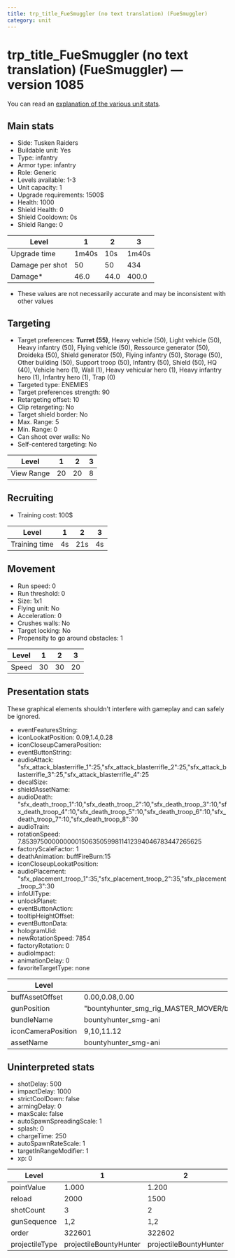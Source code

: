 ```yaml
---
title: trp_title_FueSmuggler (no text translation) (FueSmuggler)
category: unit
---
```


# trp_title_FueSmuggler (no text translation) (FueSmuggler) — version 1085

You can read an [explanation  of the various unit stats](unitexplained.md).

## Main stats

  * Side: Tusken Raiders
  * Buildable unit: Yes
  * Type: infantry
  * Armor type: infantry
  * Role: Generic
  * Levels available: 1-3
  * Unit capacity: 1
  * Upgrade requirements: 1500$
  * Health: 1000
  * Shield Health: 0
  * Shield Cooldown: 0s
  * Shield Range: 0

|Level          |1    |2   |3    |
|---------------|-----|----|-----|
|Upgrade time   |1m40s|10s |1m40s|
|Damage per shot|50   |50  |434  |
|Damage*        |46.0 |44.0|400.0|

* These values are not necessarily accurate and may be inconsistent with other values

## Targeting

  * Target preferences: **Turret (55)**, Heavy vehicle (50), Light vehicle (50), Heavy infantry (50), Flying vehicle (50), Ressource generator (50), Droideka (50), Shield generator (50), Flying infantry (50), Storage (50), Other building (50), Support troop (50), Infantry (50), Shield (50), HQ (40), Vehicle hero (1), Wall (1), Heavy vehicular hero (1), Heavy infantry hero (1), Infantry hero (1), Trap (0)
  * Targeted type: ENEMIES
  * Target preferences strength: 90
  * Retargeting offset: 10
  * Clip retargeting: No
  * Target shield border: No
  * Max. Range: 5
  * Min. Range: 0
  * Can shoot over walls: No
  * Self-centered targeting: No

|Level     |1 |2 |3 |
|----------|--|--|--|
|View Range|20|20|8 |

## Recruiting

  * Training cost: 100$

|Level        |1 |2  |3 |
|-------------|--|---|--|
|Training time|4s|21s|4s|

## Movement

  * Run speed: 0
  * Run threshold: 0
  * Size: 1x1
  * Flying unit: No
  * Acceleration: 0
  * Crushes walls: No
  * Target locking: No
  * Propensity to go around obstacles: 1

|Level|1 |2 |3 |
|-----|--|--|--|
|Speed|30|30|20|

## Presentation stats

These graphical elements shouldn't interfere with gameplay and can safely be ignored.

  * eventFeaturesString: 
  * iconLookatPosition: 0.09,1.4,0.28
  * iconCloseupCameraPosition: 
  * eventButtonString: 
  * audioAttack: "sfx_attack_blasterrifle_1":25,"sfx_attack_blasterrifle_2":25,"sfx_attack_blasterrifle_3":25,"sfx_attack_blasterrifle_4":25
  * decalSize: 
  * shieldAssetName: 
  * audioDeath: "sfx_death_troop_1":10,"sfx_death_troop_2":10,"sfx_death_troop_3":10,"sfx_death_troop_4":10,"sfx_death_troop_5":10,"sfx_death_troop_6":10,"sfx_death_troop_7":10,"sfx_death_troop_8":30
  * audioTrain: 
  * rotationSpeed: 7.8539750000000001506350599811412394046783447265625
  * factoryScaleFactor: 1
  * deathAnimation: buffFireBurn:15
  * iconCloseupLookatPosition: 
  * audioPlacement: "sfx_placement_troop_1":35,"sfx_placement_troop_2":35,"sfx_placement_troop_3":30
  * infoUIType: 
  * unlockPlanet: 
  * eventButtonAction: 
  * tooltipHeightOffset: 
  * eventButtonData: 
  * hologramUid: 
  * newRotationSpeed: 7854
  * factoryRotation: 0
  * audioImpact: 
  * animationDelay: 0
  * favoriteTargetType: none

|Level             |1                                                                                                                                                  |2                                                                                                                                                  |3                                                                         |
|------------------|---------------------------------------------------------------------------------------------------------------------------------------------------|---------------------------------------------------------------------------------------------------------------------------------------------------|--------------------------------------------------------------------------|
|buffAssetOffset   |0.00,0.08,0.00                                                                                                                                     |0.00,0.08,0.00                                                                                                                                     |                                                                          |
|gunPosition       |"bountyhunter_smg_rig_MASTER_MOVER/bountyhunter_smg_rig_locator_gun_Lt":1,"bountyhunter_smg_rig_MASTER_MOVER/bountyhunter_smg_rig_locator_gun_Rt":2|"bountyhunter_smg_rig_MASTER_MOVER/bountyhunter_smg_rig_locator_gun_Lt":1,"bountyhunter_smg_rig_MASTER_MOVER/bountyhunter_smg_rig_locator_gun_Rt":2|"generalpurpose_smg_rig_MASTER_MOVER/generalpurpose_smg_rig_locator_gun":1|
|bundleName        |bountyhunter_smg-ani                                                                                                                               |bountyhunter_smg-ani                                                                                                                               |generalpurpose_smg-ani                                                    |
|iconCameraPosition|9,10,11.12                                                                                                                                         |9,10,11.12                                                                                                                                         |8.56,9.58,10.6                                                            |
|assetName         |bountyhunter_smg-ani                                                                                                                               |bountyhunter_smg-ani                                                                                                                               |generalpurpose_smg-ani                                                    |

## Uninterpreted stats

  * shotDelay: 500
  * impactDelay: 1000
  * strictCoolDown: false
  * armingDelay: 0
  * maxScale: false
  * autoSpawnSpreadingScale: 1
  * splash: 0
  * chargeTime: 250
  * autoSpawnRateScale: 1
  * targetInRangeModifier: 1
  * xp: 0

|Level         |1                     |2                     |3                 |
|--------------|----------------------|----------------------|------------------|
|pointValue    |1.000                 |1.200                 |1.400             |
|reload        |2000                  |1500                  |2000              |
|shotCount     |3                     |2                     |3                 |
|gunSequence   |1,2                   |1,2                   |1                 |
|order         |322601                |322602                |322603            |
|projectileType|projectileBountyHunter|projectileBountyHunter|projectileSmuggler|

